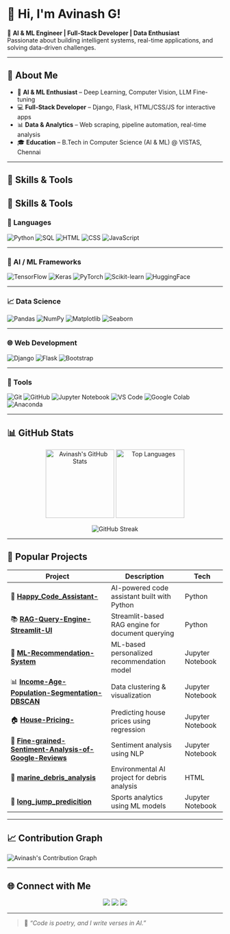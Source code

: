 # 👋 Hi, I'm Avinash G!

🚀 **AI & ML Engineer | Full-Stack Developer | Data Enthusiast**  
Passionate about building intelligent systems, real-time applications, and solving data-driven challenges.

---

## 🧠 About Me
- 🤖 **AI & ML Enthusiast** – Deep Learning, Computer Vision, LLM Fine-tuning  
- 💻 **Full-Stack Developer** – Django, Flask, HTML/CSS/JS for interactive apps  
- 📊 **Data & Analytics** – Web scraping, pipeline automation, real-time analysis  
- 🎓 **Education** – B.Tech in Computer Science (AI & ML) @ VISTAS, Chennai  

---

## 🔧 Skills & Tools

## 🔧 Skills & Tools

### 💬 Languages
![Python](https://img.shields.io/badge/Python-3776AB?style=for-the-badge&logo=python&logoColor=white)
![SQL](https://img.shields.io/badge/SQL-336791?style=for-the-badge&logo=postgresql&logoColor=white)
![HTML](https://img.shields.io/badge/HTML5-E34F26?style=for-the-badge&logo=html5&logoColor=white)
![CSS](https://img.shields.io/badge/CSS3-1572B6?style=for-the-badge&logo=css3&logoColor=white)
![JavaScript](https://img.shields.io/badge/JavaScript-F7DF1E?style=for-the-badge&logo=javascript&logoColor=black)

---

### 🤖 AI / ML Frameworks
![TensorFlow](https://img.shields.io/badge/TensorFlow-FF6F00?style=for-the-badge&logo=tensorflow&logoColor=white)
![Keras](https://img.shields.io/badge/Keras-D00000?style=for-the-badge&logo=keras&logoColor=white)
![PyTorch](https://img.shields.io/badge/PyTorch-EE4C2C?style=for-the-badge&logo=pytorch&logoColor=white)
![Scikit-learn](https://img.shields.io/badge/Scikit--learn-F7931E?style=for-the-badge&logo=scikitlearn&logoColor=white)
![HuggingFace](https://img.shields.io/badge/HuggingFace-FFD21E?style=for-the-badge&logo=huggingface&logoColor=black)

---

### 📈 Data Science
![Pandas](https://img.shields.io/badge/Pandas-150458?style=for-the-badge&logo=pandas&logoColor=white)
![NumPy](https://img.shields.io/badge/NumPy-013243?style=for-the-badge&logo=numpy&logoColor=white)
![Matplotlib](https://img.shields.io/badge/Matplotlib-11557C?style=for-the-badge&logo=plotly&logoColor=white)
![Seaborn](https://img.shields.io/badge/Seaborn-0099CC?style=for-the-badge&logoColor=white)

---

### 🌐 Web Development
![Django](https://img.shields.io/badge/Django-092E20?style=for-the-badge&logo=django&logoColor=white)
![Flask](https://img.shields.io/badge/Flask-000000?style=for-the-badge&logo=flask&logoColor=white)
![Bootstrap](https://img.shields.io/badge/Bootstrap-7952B3?style=for-the-badge&logo=bootstrap&logoColor=white)

---

### 🧰 Tools
![Git](https://img.shields.io/badge/Git-F05032?style=for-the-badge&logo=git&logoColor=white)
![GitHub](https://img.shields.io/badge/GitHub-181717?style=for-the-badge&logo=github&logoColor=white)
![Jupyter Notebook](https://img.shields.io/badge/Jupyter-F37626?style=for-the-badge&logo=jupyter&logoColor=white)
![VS Code](https://img.shields.io/badge/VS%20Code-0078D4?style=for-the-badge&logo=visualstudiocode&logoColor=white)
![Google Colab](https://img.shields.io/badge/Google%20Colab-F9AB00?style=for-the-badge&logo=googlecolab&logoColor=white)
![Anaconda](https://img.shields.io/badge/Anaconda-44A833?st)


---

## 📊 GitHub Stats

<p align="center">
  <img src="https://github-readme-stats.vercel.app/api?username=Avinashabilash&show_icons=true&theme=tokyonight" alt="Avinash's GitHub Stats" height="160px"/>
  <img src="https://github-readme-stats.vercel.app/api/top-langs/?username=Avinashabilash&layout=compact&theme=tokyonight" alt="Top Languages" height="160px"/>
</p>

<p align="center">
  <img src="https://streak-stats.demolab.com?user=Avinashabilash&theme=tokyonight&hide_border=true" alt="GitHub Streak"/>
</p>

---

## 🌟 Popular Projects

| Project | Description | Tech |
|----------|--------------|------|
| 🎯 **[Happy_Code_Assistant-](https://github.com/Avinashabilash/Happy_Code_Assistant-)** | AI-powered code assistant built with Python | Python |
| 📚 **[RAG-Query-Engine-Streamlit-UI](https://github.com/Avinashabilash/RAG-Query-Engine-Streamlit-UI)** | Streamlit-based RAG engine for document querying | Python |
| 🧠 **[ML-Recommendation-System](https://github.com/Avinashabilash/ML-Recommendation-System)** | ML-based personalized recommendation model | Jupyter Notebook |
| 📊 **[Income-Age-Population-Segmentation-DBSCAN](https://github.com/Avinashabilash/Income-Age-Population-Segmentation-DBSCAN)** | Data clustering & visualization | Jupyter Notebook |
| 🏠 **[House-Pricing-](https://github.com/Avinashabilash/House-Pricing-)** | Predicting house prices using regression | Jupyter Notebook |
| 🧩 **[Fine-grained-Sentiment-Analysis-of-Google-Reviews](https://github.com/Avinashabilash/Fine-grained-Sentiment-Analysis-of-Google-Reviews)** | Sentiment analysis using NLP | Jupyter Notebook |
| 🌊 **[marine_debris_analysis](https://github.com/Avinashabilash/marine_debris_analysis)** | Environmental AI project for debris analysis | HTML |
| 💪 **[long_jump_predicition](https://github.com/Avinashabilash/long_jump_predicition)** | Sports analytics using ML models | Jupyter Notebook |

---

## 📈 Contribution Graph

![Avinash's Contribution Graph](https://github-readme-activity-graph.vercel.app/graph?username=Avinashabilash&theme=tokyo-night&hide_border=true)

---

## 🌐 Connect with Me

<p align="center">
  <a href="mailto:avinashabilash614@gmail.com"><img src="https://img.shields.io/badge/Email-D14836?style=for-the-badge&logo=gmail&logoColor=white"></a>
  <a href="https://github.com/Avinashabilash"><img src="https://img.shields.io/badge/GitHub-181717?style=for-the-badge&logo=github&logoColor=white"></a>
  <a href="https://www.linkedin.com/in/avinashabilash"><img src="https://img.shields.io/badge/LinkedIn-0077B5?style=for-the-badge&logo=linkedin&logoColor=white"></a>
</p>

---

> 🧩 *“Code is poetry, and I write verses in AI.”*
